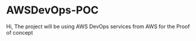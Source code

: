 # AWSDevOps-POC
Hi, The project will be using AWS DevOps services from AWS for the Proof of concept
